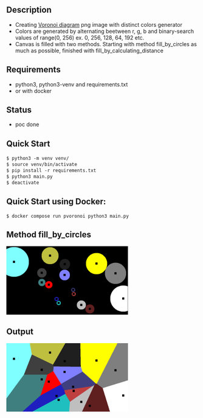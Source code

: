 ## Description
- Creating [Voronoi diagram](https://en.wikipedia.org/wiki/Voronoi_diagram) png image with distinct colors generator
- Colors are generated by alternating beetween r, g, b and binary-search values of range(0, 256) ex. 0, 256, 128, 64, 192 etc.
- Canvas is filled with two methods. Starting with method fill_by_circles as much as possible, finished with fill_by_calculating_distance

## Requirements
- python3, python3-venv and requirements.txt
- or with docker

## Status
- poc done

## Quick Start
```console
$ python3 -m venv venv/
$ source venv/bin/activate
$ pip install -r requirements.txt
$ python3 main.py
$ deactivate
```

## Quick Start using Docker:
```console
$ docker compose run pvoronoi python3 main.py
```

## Method fill_by_circles
<div align="left"><img src="https://raw.githubusercontent.com/loop614/pvoronoi/main/method_fill_by_circles.png" width=320 height=180 alt="fill_by_circles"/></div>

## Output
<div align="left"><img src="https://raw.githubusercontent.com/loop614/pvoronoi/main/output.png" width=320 height=180 alt="output"/></div>
